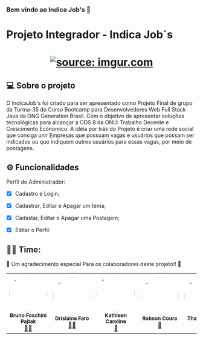 
### Bem vindo ao Indica Job's 👋

#  Projeto Integrador - Indica Job´s 

<h1 align="center">
   <a href="https://imgur.com/cnf9lLm"><img src="https://i.imgur.com/cnf9lLm.png" title="source: imgur.com" /></a>
</h1>

<h4 align="center"> 

## 💻 Sobre o projeto

O IndicaJob's foi criado para ser apresentado como Projeto Final de grupo da Turma-35 do Curso Bootcamp para Desenvolvedores Web Full Stack Java da ONG Generation Brasil.
Com o objetivo de apresentar soluções técnológicas para alcançar a ODS 8 da ONU: Trabalho Decente e Crescimento Ecônomico.
A idéia por trás do Projeto é criar uma rede social que consiga unir Empresas que possuam vagas e usuários que possam ser indicados ou que indiquem outros usuários para essas vagas, por meio de postagens.


## ⚙️ Funcionalidades
Perfil de Administrador:

  - [x] Cadastro e Login;
  - [x] Cadastrar, Editar e Apagar um tema;
  - [x] Cadastar, Editar e Apagar uma Postagem;
  - [x] Editar o Perfil: 
  


## 👨‍💻 Time:

💜 Um agradecimento especial Para os colaboradores deste projeto!! 👏 
<table>
  <tr>
    <td align="center"><a href="https://github.com/Pajtak"><img style="border-radius: 50%;" src="https://avatars.githubusercontent.com/u/91138134?v=4" width="100px;" alt=""/><br /><sub><b>Bruno Foschini Pajtak</b></sub></a><br /><a href="https://github.com/Pajtak" title="GitHub Bruno">👨‍🚀</a></td> <td align="center"><a href="https://github.com/drifaro"><img style="border-radius: 50%;" src="https://avatars.githubusercontent.com/u/54925297?v=4" width="100px;" alt=""/><br /><sub><b>Drislaine Faro</b></sub></a><br /><a href="https://github.com/drifaro" title="GitHub Dri">👨‍🚀</a></td><td align="center"><a href="https://github.com/almostcarol"><img style="border-radius: 50%;" src="https://avatars.githubusercontent.com/u/88368798?v=4" width="100px;" alt=""/><br /><sub><b>Kathleen Caroline</b></sub></a><br /><a href="https://github.com/almostcarol" title="GitHub Carol">🚀</a></td><td align="center"><a href="https://github.com/RobsonCoura"><img style="border-radius: 50%;" src="https://avatars.githubusercontent.com/u/87398376?v=4" width="100px;" alt=""/><br /><sub><b>Robson Coura</b></sub></a><br /><a href="https://github.com/RobsonCoura" title="GitHub Robson">🚀</a></td> <td align="center"><a href="https://github.com/thaisspereira"><img style="border-radius: 50%;" src="https://avatars.githubusercontent.com/u/90809507?v=4" width="100px;" alt=""/><br /><sub><b>Thais Pereira</b></sub></a><br /><a href="https://github.com/thaisspereira" title="GitHub Thais">🚀</a></td>
    
  </tr>
 
</table>
